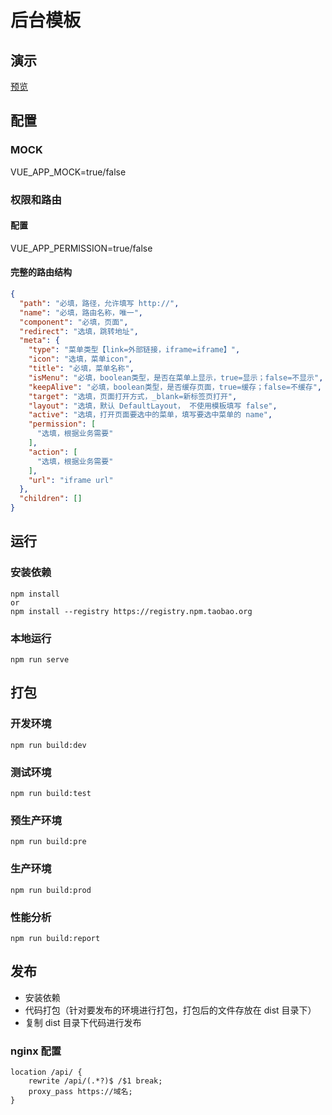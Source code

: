 # 后台模板

## 演示

[预览](https://mengxianghan.github.io/xy-admin-doc)

## 配置

### MOCK

VUE_APP_MOCK=true/false

### 权限和路由

#### 配置

VUE_APP_PERMISSION=true/false

#### 完整的路由结构

```json
{
  "path": "必填，路径，允许填写 http://",
  "name": "必填，路由名称，唯一",
  "component": "必填，页面",
  "redirect": "选填，跳转地址",
  "meta": {
    "type": "菜单类型【link=外部链接，iframe=iframe】",
    "icon": "选填，菜单icon",
    "title": "必填，菜单名称",
    "isMenu": "必填，boolean类型，是否在菜单上显示，true=显示；false=不显示",
    "keepAlive": "必填，boolean类型，是否缓存页面，true=缓存；false=不缓存",
    "target": "选填，页面打开方式，_blank=新标签页打开",
    "layout": "选填，默认 DefaultLayout， 不使用模板填写 false",
    "active": "选填，打开页面要选中的菜单，填写要选中菜单的 name",
    "permission": [
      "选填，根据业务需要"
    ],
    "action": [
      "选填，根据业务需要"
    ],
    "url": "iframe url"
  },
  "children": []
}
```

## 运行

### 安装依赖

```text
npm install
or
npm install --registry https://registry.npm.taobao.org
```

### 本地运行

```shell
npm run serve
```

## 打包

### 开发环境

```shell
npm run build:dev
```

### 测试环境

```shell
npm run build:test
```

### 预生产环境

```shell
npm run build:pre
```

### 生产环境

```shell
npm run build:prod
```

### 性能分析

```shell
npm run build:report
```

## 发布

- 安装依赖
- 代码打包（针对要发布的环境进行打包，打包后的文件存放在 dist 目录下）
- 复制 dist 目录下代码进行发布

### nginx 配置

```
location /api/ {
    rewrite /api/(.*?)$ /$1 break;
    proxy_pass https://域名;
}
```

